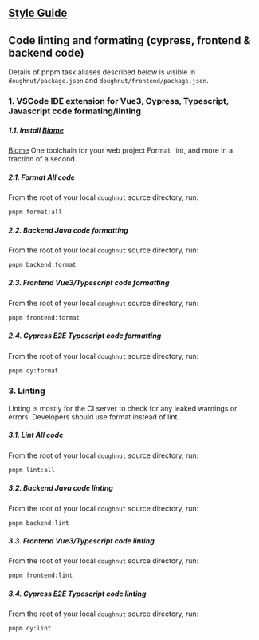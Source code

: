 ## [Style Guide](./docs/styleguide.md)

## Code linting and formating (cypress, frontend & backend code)

Details of pnpm task aliases described below is visible in `doughnut/package.json`
and `doughnut/frontend/package.json`.

### 1. VSCode IDE extension for Vue3, Cypress, Typescript, Javascript code formating/linting

##### 1.1. Install [Biome](https://biomejs.dev/guides/editors/first-party-plugins/)

[Biome](https://biomejs.dev/) One toolchain for your web project
Format, lint, and more in a fraction of a second.

##### 2.1. Format All code

From the root of your local `doughnut` source directory, run:
```bash
pnpm format:all
```

##### 2.2. Backend Java code formatting

From the root of your local `doughnut` source directory, run:
```bash
pnpm backend:format
```

##### 2.3. Frontend Vue3/Typescript code formatting

From the root of your local `doughnut` source directory, run:
```bash
pnpm frontend:format
```

##### 2.4. Cypress E2E Typescript code formatting

From the root of your local `doughnut` source directory, run:
```bash
pnpm cy:format
```

### 3. Linting

Linting is mostly for the CI server to check for any leaked warnings or errors.
Developers should use format instead of lint.

##### 3.1. Lint All code

From the root of your local `doughnut` source directory, run:
```bash
pnpm lint:all
```

##### 3.2. Backend Java code linting

From the root of your local `doughnut` source directory, run:
```bash
pnpm backend:lint
```

##### 3.3. Frontend Vue3/Typescript code linting

From the root of your local `doughnut` source directory, run:
```bash
pnpm frontend:lint
```

##### 3.4. Cypress E2E Typescript code linting

From the root of your local `doughnut` source directory, run:
```bash
pnpm cy:lint
```
